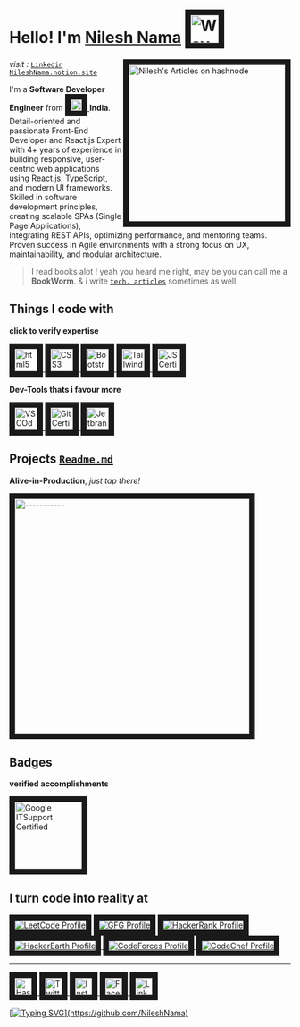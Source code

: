 <!-- Document by NileshNama and MIT Licensed -->

# Hello! I'm [Nilesh Nama](https://nileshnama.notion.site) <a href="https://github.com/NileshNama" target="_blank"> <img src="https://user-images.githubusercontent.com/83578068/182085197-a8422498-4ddd-405e-84ac-772e9b7be817.gif" alt="Wave handGif" width="50" border="10" /> </a>

<!-- Head Banner Section

 [![MasterHead](https://github.com/NileshNama/NileshNama/blob/main/Untitled%20(72%20%C3%97%2017%20in).png)](https://nileshnama.com)
-->

<!-- About me Section -->

<a href="https://notebook-nileshnama.notion.site/7e9aa1134abc4f2eb30c6d1c0200822d?v=5460b43c7a77449cafbb914213aadbfc" target="_blank" > <img align="right"  src="https://user-images.githubusercontent.com/83578068/182085853-cd6e14c7-1a18-40bd-994c-c8d2eef5442a.png"   alt="Nilesh's Articles on hashnode" width="280" border="10"/> </a>
*visit :*  [`Linkedin`](https://www.linkedin.com/in/nileshnama/) [`NileshNama.notion.site`](https://nileshnama.notion.site)
<!-- [`Profile Video`](https://github.com/NileshNama) -->

I'm a **Software Developer Engineer** from <a href="https://github.com/NileshNama" target="_blank"> <img src="https://user-images.githubusercontent.com/83578068/182088592-0a1bc499-93a8-4045-8d9b-bcdf3947e3ec.png" alt="India Flag" width="20" border="10" /> </a> **India**. Detail-oriented and passionate Front-End Developer and React.js Expert with 4+ years of experience in building responsive, user-centric web applications using React.js, TypeScript, and modern UI frameworks. Skilled in software development principles, creating scalable SPAs (Single Page Applications), integrating REST APIs, optimizing performance, and mentoring teams. Proven success in Agile environments with a strong focus on UX, maintainability, and modular architecture.

> I read books alot ! yeah you heard me right, may be you can call me a **BookWorm**.
> & i write [`tech. articles`](https://notebook-nileshnama.notion.site/7e9aa1134abc4f2eb30c6d1c0200822d?v=5460b43c7a77449cafbb914213aadbfc) sometimes as well.

<!-- My tech & Tools Section: Things I code with -by Nilesh Nama -->

## Things I code with

**click to verify expertise**

<!--  <a href="#" target="_blank"> <img src="----" alt="------" width="40" height="40" border="10"/> </a>  -->

<a href="#" target="_blank"> <img src="https://user-images.githubusercontent.com/83578068/182086765-609636d8-5075-4d8e-9708-cce87180085f.png" alt="html5 Certified" width="40" height="40" border="10"/> </a> <a href="#" target="_blank"> <img src="https://user-images.githubusercontent.com/83578068/182086819-98cd766a-0e19-4a47-84c6-eb32e3926624.png"  alt="CSS3 Certified" width="40" height="40" border="10"/> </a> <a href="#" target="_blank"> <img src="https://user-images.githubusercontent.com/83578068/182097217-0e648298-f2b9-405d-8eff-084e7e8d7220.png" alt="Bootstrap CSS Framework" width="40" height="40" border="10"/> </a>
<a href="#" target="_blank"> <img src="https://user-images.githubusercontent.com/83578068/188314098-32c104eb-4db4-43e2-95d9-432a8fc438a0.png" alt="Tailwind CSS" width="40" height="40" border="10"/> </a> <a href="#" target="_blank"> <img src="https://user-images.githubusercontent.com/83578068/182086845-dec3d7a7-e16f-4a14-81de-c9d82dac3a2b.png" alt="JS Certified" width="40" height="40" border="10"/> </a> 

<!-- add img from issues tab of repo NileshNama's
<a href="#" target="_blank"> <img src="---" alt="ReactJs" width="40" height="40" border="10"/> </a>        
<a href="#" target="_blank"> <img src="---" alt="Redux state management" width="40" height="40" border="10"/> </a> 
<a href="#" target="_blank"> <img src="---" alt="Angular" width="40" height="40" border="10"/> </a>          
<a href="#" target="_blank"> <img src="---" alt="Vue.js" width="40" height="40" border="10"/> </a>              
<a href="#" target="_blank"> <img src="---" alt="Nodejs" width="40" height="40" border="10"/> </a>              
<a href="#" target="_blank"> <img src="---" alt="ExpressJs" width="40" height="40" border="10"/> </a>
<a href="#" target="_blank"> <img src="---" alt="API" width="40" height="40" border="10"/> </a>                    
<a href="#" target="_blank"> <img src="---" alt="MongoDB" width="40" height="40" border="10"/> </a>            
<a href="#" target="_blank"> <img src="---" alt="SQL DB" width="40" height="40" border="10"/> </a>            
<a href="#" target="_blank"> <img src="" alt="Java" width="40" height="40" border="10"/> </a>
<a href="#" target="_blank"> <img src="https://user-images.githubusercontent.com/83578068/182087232-338975d6-4a28-4a9f-82e5-111b869a1b52.png" alt="Linux" width="40" height="40" border="10"/> </a>
-->

<!--Tools -->

**Dev-Tools thats i favour more**

<a href="#" target="_blank"> <img src="https://user-images.githubusercontent.com/83578068/182087265-73047d4c-689e-4158-9b02-e992596d591d.png" alt="VS COde" width="40" height="40" border="10"/> </a> <a href="#" target="_blank"> <img src="https://user-images.githubusercontent.com/83578068/182087314-e683a7e5-099e-4021-af2c-2290712f5e03.png" alt="Git Certified" width="40" height="40"  border="10"/> </a> <a href="#" target="_blank"> <img src="https://user-images.githubusercontent.com/83578068/182087428-15ad5cba-021b-40ca-8a46-343df43a8f34.png" alt="Jetbrans toolbox" width="40" height="40" border="10"/> </a>

<!-- CodeLab : Examples of work image/gif/ linked with actual demo site: we need to add image/gif & Link to the actual demo website or youtube video itself-->

## Projects [`Readme.md`](https://projects-nileshnama.notion.site)

**Alive-in-Production**, _just tap there!_

<!-- <a href="------------------" target="_blank"> <img src="https://user-images.githubusercontent.com/83578068/188314771-6a555f37-391d-4d4c-8625-8b99ca8bb633.png" alt="-----------" width="420" border="10" /></a>
<a href="------------------" target="_blank"> <img src="https://user-images.githubusercontent.com/83578068/188314745-e8819767-2b90-496e-b21b-47f233a6c460.png" alt="-----------" width="420" border="10" /></a> -->
<a href="https://paytm-homepage-clone-by-nilesh.netlify.app/" target="_blank"> <img src="https://user-images.githubusercontent.com/83578068/185568107-e1d6d239-c86c-47ee-b723-92cb65b5e9c9.png" alt="-----------" width="420" border="10" /></a>
<!--  <a href="https://project-01-by-nileshnama.netlify.app/" target="_blank"> <img src="https://user-images.githubusercontent.com/83578068/185107274-e9db684f-2b3b-4d29-9718-4c7f502ae46e.png" alt="-----------" width="420" border="10" /></a>
<a href="https://project-14-creativity-webpage.netlify.app/" target="_blank"> <img src="https://user-images.githubusercontent.com/83578068/185317807-629472da-aa99-49e9-b4fc-a6a67a11a741.png" alt="-----------" width="420" border="10" /></a><a href="https://project-14-creativity-webpage.netlify.app/" target="_blank"> <img src="https://user-images.githubusercontent.com/83578068/185317807-629472da-aa99-49e9-b4fc-a6a67a11a741.png" alt="-----------" width="420" border="10" /></a> -->

<!-- <a href="https://nilesh-nama-profile.netlify.app/#CodeLab" target="_blank"> <img align="top" src="https://user-images.githubusercontent.com/83578068/182084976-4236548f-48e5-4e3b-a7f9-1866c015f8b7.gif" alt="CodeLab" width="280" border="10" /></a> <a href="https://nilesh-nama-profile.netlify.app/#CodeLab" target="_blank"> <img align="top" src="https://user-images.githubusercontent.com/83578068/182084976-4236548f-48e5-4e3b-a7f9-1866c015f8b7.gif" alt="CodeLab" width="280" border="10" /></a> -->


<!-- How to add youtube videos

<a href="https://www.youtube.com/watch?v=60ItHLz5WEA" target="_blank"><img src="https://github.com/NileshNama/Assets/blob/main/Alan%20Walker.jpg"
alt="jubin yt video" width="240"  border="10" /></a>
-->

<!-- Badges/ Achivement section by Nilesh Nama-->

## Badges

**verified accomplishments**

<a href="https://www.credly.com/badges/2bcf6e67-31d5-4469-a63c-f07c8ec51c17/public_url" target="_blank"> <img src="https://user-images.githubusercontent.com/83578068/182089026-405ba919-981e-460a-881e-a34e5a6c9de8.png" alt="Google ITSupport Certified" width="120"  border="10"/> </a>

 <!-- Coding platform Profiles -->

## I turn code into reality at

<a href="https://leetcode.com/nilesh_nama/" target="_blank"> <img src="https://user-images.githubusercontent.com/83578068/182089282-f6260782-7556-4442-af16-6a182d46b477.svg"  alt="LeetCode Profile"  border="10"/> </a> <a href="https://auth.geeksforgeeks.org/user/nilesh_nama/profile" target="_blank"> <img src="https://user-images.githubusercontent.com/83578068/182089345-8fc259f2-2e95-47ec-a2a0-4d90b02e4d01.svg"  alt="GFG Profile"  border="10"/> </a> <a href="https://www.hackerrank.com/Nilesh_Nama" target="_blank"> <img src="https://user-images.githubusercontent.com/83578068/182089233-bc1bffc9-d716-4b41-9bf8-7f0a25be605d.svg"  alt="HackerRank Profile"  border="10"/> </a>
<a href="https://www.hackerearth.com/@Nilesh_Nama" target="_blank"> <img src="https://user-images.githubusercontent.com/83578068/182089213-111032ed-3825-40ac-9e9d-d70a41826dea.svg"  alt="HackerEarth Profile"  border="10"/> </a> <a href="https://codeforces.com/profile/nileshnama1997" target="_blank"> <img src="https://user-images.githubusercontent.com/83578068/182089327-8f3635d5-9ad6-4718-bc29-b1d26bb0bcb9.svg"  alt="CodeForces Profile"  border="10"/> </a> <a href="https://www.codechef.com/users/nileshnama" target="_blank"> <img src="https://user-images.githubusercontent.com/83578068/182089310-67fbf72c-a422-49b2-9454-e7408b11781b.svg"  alt="CodeChef Profile"  border="10"/> </a>

---

 <!-- Connect with me section by NileshNama  -->

<!-- <a href="#" target="_blank"> <img align="right" src="https://user-images.githubusercontent.com/83578068/182090326-c45aaf2e-9e8e-4037-a25d-812fdb6cf3f4.png" alt="Nilesh gmail" width="230" border="10"/> </a> -->

<a href="https://hashnode.com/@NileshNama" target="_blank"> <img  src="https://user-images.githubusercontent.com/83578068/182090131-0eb5011a-7611-45c7-8e3a-42416d7a3100.png" alt="HashNode" width="30" height="30" border="10"/> <a href="https://www.twitter.com/NileshNama" target="_blank"> <img  src="https://user-images.githubusercontent.com/83578068/182090162-2185eaae-fa13-46e7-9234-35e9aaae4a90.png" alt="Twitter" width="30" height="30" border="10"/>
<a href="https://instagram.com/tsoneil" target="_blank"> <img  src="https://user-images.githubusercontent.com/83578068/182090113-295874ae-3dee-445c-831a-a42314543047.png" alt="Instagram" width="30" height="30" border="10"/>
<a href="https://www.facebook.com/nilesh.nama.1997" target="_blank"> <img  src="https://user-images.githubusercontent.com/83578068/182090072-f1ec00dd-05fa-46e5-92f9-6b91bda8cedf.png" alt="FaceBook" width="30" height="30" border="10"/> <a href="https://www.linkedin.com/in/nileshnama/" target="_blank"> <img src="https://user-images.githubusercontent.com/83578068/182090042-66a4d07a-19b3-4a0e-bb55-90433202f364.png" alt="LinkedIN" width="30" height="30" border="10"/>

 <!-- moving text -->

[![Typing SVG](https://readme-typing-svg.herokuapp.com?font=Montserrat&width=600&height=100&lines=thank+you+so+much%2C+have+a+great+day+!)](https://github.com/NileshNama)

<!-- End of the File by NileshNama NileshNama and MIT Licensed-->
